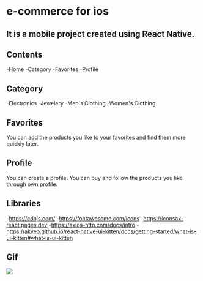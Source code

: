<h1> e-commerce for ios</h1>

<h2>It is a mobile project created using React Native.</h2>

<h2> Contents </h2>

-Home
-Category
-Favorites
-Profile

<h2>Category</h2>

-Electronics
-Jewelery
-Men's Clothing
-Women's Clothing

<h2>Favorites</h2>

You can add the products you like to your favorites and find them more quickly later.

<h2>Profile</h2>

You can create a profile. You can buy and follow the products you like through own profile.

<h2>Libraries</h2>

-https://cdnjs.com/ -https://fontawesome.com/icons -https://iconsax-react.pages.dev -https://axios-http.com/docs/intro -https://akveo.github.io/react-native-ui-kitten/docs/getting-started/what-is-ui-kitten#what-is-ui-kitten

<h2>Gif</h2>

<img src="../assets/gif/ecommerce.gif"/>
